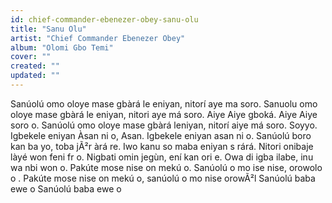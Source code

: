 ```yaml
---
id: chief-commander-ebenezer-obey-sanu-olu
title: "Sanu Olu"
artist: "Chief Commander Ebenezer Obey"
album: "Olomi Gbo Temi"
cover: ""
created: ""
updated: ""
---
```


Sanúolú omo oloye mase gbàrá le eniyan, nitorí aye ma soro. Sanuolu omo oloye mase gbàrá le eniyan, nitori aye má soro. Aiye Aiye gboká. Aiye Aiye soro o. Sanúolú omo oloye mase gbàrá leniyan, nitorí aiye má soro. Soyyo. Igbekele eniyan Àsan ni o, Asan. Igbekele eniyan asan ni o. Sanúolú boro kan ba yo, toba jÃ²r àrá re. Iwo kanu so maba eniyan s rárá. Nitori onibaje làyé won feni fr o. Nigbati omin jegùn, ení kan ori e. Owa di igba ilabe, inu wa nbi won o. Pakúte mose nise on mekú o. Sanúolú o mo ise nise, orowolo o . Pakúte mose nise on mekú o, sanúolú o mo nise orowÃ²l Sanúolú baba ewe o Sanúolú baba ewe o